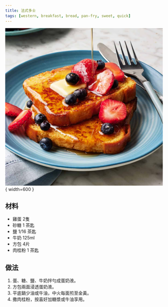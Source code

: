 ```yaml
---
title: 法式多士
tags: [western, breakfast, bread, pan-fry, sweet, quick]
---
```


![法式多士](../images/french-toast.jpg){ width=600 }

## 材料
- 雞蛋 2隻
- 砂糖 1 茶匙
- 鹽 1/16 茶匙
- 牛奶 125ml
- 方包 4片
- 肉桂粉 1 茶匙

## 做法
1. 蛋、糖、鹽、牛奶拌勻成蛋奶液。  
2. 方包兩面浸透蛋奶液。  
3. 平底鍋少油或牛油，中火每面煎至金黃。  
4. 撒肉桂粉，按喜好加糖漿或牛油享用。  
